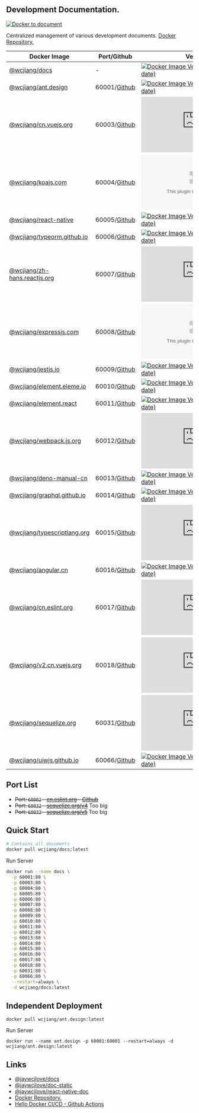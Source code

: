 Development Documentation.
----

[![Docker to document](https://github.com/jaywcjlove/docs/actions/workflows/ci.yml/badge.svg)](https://github.com/jaywcjlove/docs/actions/workflows/ci.yml)

Centralized management of various development documents. [Docker Repository.](https://hub.docker.com/r/wcjiang/docs)

<!--DO_NOT_DELETE_TABLE_START-->
Docker Image | Port/Github | Version | Image Size | Docker Pull
---- | ---- | ---- | ---- | ----
[@wcjiang/docs](https://hub.docker.com/r/wcjiang/docs) | - | [![Docker Image Version (latest by date)](https://img.shields.io/docker/v/wcjiang/docs)](https://hub.docker.com/r/wcjiang/docs) | ![Docker Image Size (latest by date)](https://img.shields.io/docker/image-size/wcjiang/docs) | ![Docker Pulls](https://img.shields.io/docker/pulls/wcjiang/docs)
[@wcjiang/ant.design](https://hub.docker.com/r/wcjiang/ant.design) | 60001/[Github](https://github.com/ant-design/ant-design) | [![Docker Image Version (latest by date)](https://img.shields.io/docker/v/wcjiang/ant.design)](https://hub.docker.com/r/wcjiang/ant.design) | ![Docker Image Size (latest by date)](https://img.shields.io/docker/image-size/wcjiang/ant.design) | ![Docker Pulls](https://img.shields.io/docker/pulls/wcjiang/ant.design)
[@wcjiang/cn.vuejs.org](https://hub.docker.com/r/wcjiang/cn.vuejs.org) | 60003/[Github](https://github.com/vuejs-translations/docs-zh-cn) | [![Docker Image Version (latest by date)](https://img.shields.io/docker/v/wcjiang/cn.vuejs.org)](https://hub.docker.com/r/wcjiang/cn.vuejs.org) | ![Docker Image Size (latest by date)](https://img.shields.io/docker/image-size/wcjiang/cn.vuejs.org) | ![Docker Pulls](https://img.shields.io/docker/pulls/wcjiang/cn.vuejs.org)
[@wcjiang/koajs.com](https://hub.docker.com/r/wcjiang/koajs.com) | 60004/[Github](https://github.com/koajs/koajs.com) | [![Docker Image Version (latest by date)](https://img.shields.io/docker/v/wcjiang/koajs.com)](https://hub.docker.com/r/wcjiang/koajs.com) | ![Docker Image Size (latest by date)](https://img.shields.io/docker/image-size/wcjiang/koajs.com) | ![Docker Pulls](https://img.shields.io/docker/pulls/wcjiang/koajs.com)
[@wcjiang/react-native](https://hub.docker.com/r/wcjiang/react-native) | 60005/[Github](https://github.com/facebook/react-native-website) | [![Docker Image Version (latest by date)](https://img.shields.io/docker/v/wcjiang/react-native)](https://hub.docker.com/r/wcjiang/react-native) | ![Docker Image Size (latest by date)](https://img.shields.io/docker/image-size/wcjiang/react-native) | ![Docker Pulls](https://img.shields.io/docker/pulls/wcjiang/react-native)
[@wcjiang/typeorm.github.io](https://hub.docker.com/r/wcjiang/typeorm.github.io) | 60006/[Github](https://github.com/typeorm/typeorm) | [![Docker Image Version (latest by date)](https://img.shields.io/docker/v/wcjiang/typeorm.github.io)](https://hub.docker.com/r/wcjiang/typeorm.github.io) | ![Docker Image Size (latest by date)](https://img.shields.io/docker/image-size/wcjiang/typeorm.github.io) | ![Docker Pulls](https://img.shields.io/docker/pulls/wcjiang/typeorm.github.io)
[@wcjiang/zh-hans.reactjs.org](https://hub.docker.com/r/wcjiang/zh-hans.reactjs.org) | 60007/[Github]() | [![Docker Image Version (latest by date)](https://img.shields.io/docker/v/wcjiang/zh-hans.reactjs.org)](https://hub.docker.com/r/wcjiang/zh-hans.reactjs.org) | ![Docker Image Size (latest by date)](https://img.shields.io/docker/image-size/wcjiang/zh-hans.reactjs.org) | ![Docker Pulls](https://img.shields.io/docker/pulls/wcjiang/zh-hans.reactjs.org)
[@wcjiang/expressjs.com](https://hub.docker.com/r/wcjiang/expressjs.com) | 60008/[Github](https://github.com/expressjs/expressjs.com) | [![Docker Image Version (latest by date)](https://img.shields.io/docker/v/wcjiang/expressjs.com)](https://hub.docker.com/r/wcjiang/expressjs.com) | ![Docker Image Size (latest by date)](https://img.shields.io/docker/image-size/wcjiang/expressjs.com) | ![Docker Pulls](https://img.shields.io/docker/pulls/wcjiang/expressjs.com)
[@wcjiang/jestjs.io](https://hub.docker.com/r/wcjiang/jestjs.io) | 60009/[Github](https://github.com/facebook/jest) | [![Docker Image Version (latest by date)](https://img.shields.io/docker/v/wcjiang/jestjs.io)](https://hub.docker.com/r/wcjiang/jestjs.io) | ![Docker Image Size (latest by date)](https://img.shields.io/docker/image-size/wcjiang/jestjs.io) | ![Docker Pulls](https://img.shields.io/docker/pulls/wcjiang/jestjs.io)
[@wcjiang/element.eleme.io](https://hub.docker.com/r/wcjiang/element.eleme.io) | 60010/[Github](https://github.com/ElemeFE/element) | [![Docker Image Version (latest by date)](https://img.shields.io/docker/v/wcjiang/element.eleme.io)](https://hub.docker.com/r/wcjiang/element.eleme.io) | ![Docker Image Size (latest by date)](https://img.shields.io/docker/image-size/wcjiang/element.eleme.io) | ![Docker Pulls](https://img.shields.io/docker/pulls/wcjiang/element.eleme.io)
[@wcjiang/element.react](https://hub.docker.com/r/wcjiang/element.react) | 60011/[Github](https://github.com/ElemeFE/element-react) | [![Docker Image Version (latest by date)](https://img.shields.io/docker/v/wcjiang/element.react)](https://hub.docker.com/r/wcjiang/element.react) | ![Docker Image Size (latest by date)](https://img.shields.io/docker/image-size/wcjiang/element.react) | ![Docker Pulls](https://img.shields.io/docker/pulls/wcjiang/element.react)
[@wcjiang/webpack.js.org](https://hub.docker.com/r/wcjiang/webpack.js.org) | 60012/[Github](https://github.com/webpack/webpack.js.org) | [![Docker Image Version (latest by date)](https://img.shields.io/docker/v/wcjiang/webpack.js.org)](https://hub.docker.com/r/wcjiang/webpack.js.org) | ![Docker Image Size (latest by date)](https://img.shields.io/docker/image-size/wcjiang/webpack.js.org) | ![Docker Pulls](https://img.shields.io/docker/pulls/wcjiang/webpack.js.org)
[@wcjiang/deno-manual-cn](https://hub.docker.com/r/wcjiang/deno-manual-cn) | 60013/[Github](https://github.com/Nugine/deno-manual-cn) | [![Docker Image Version (latest by date)](https://img.shields.io/docker/v/wcjiang/deno-manual-cn)](https://hub.docker.com/r/wcjiang/deno-manual-cn) | ![Docker Image Size (latest by date)](https://img.shields.io/docker/image-size/wcjiang/deno-manual-cn) | ![Docker Pulls](https://img.shields.io/docker/pulls/wcjiang/deno-manual-cn)
[@wcjiang/graphql.github.io](https://hub.docker.com/r/wcjiang/graphql.github.io) | 60014/[Github](https://github.com/graphql/graphql.github.io) | [![Docker Image Version (latest by date)](https://img.shields.io/docker/v/wcjiang/graphql.github.io)](https://hub.docker.com/r/wcjiang/graphql.github.io) | ![Docker Image Size (latest by date)](https://img.shields.io/docker/image-size/wcjiang/graphql.github.io) | ![Docker Pulls](https://img.shields.io/docker/pulls/wcjiang/graphql.github.io)
[@wcjiang/typescriptlang.org](https://hub.docker.com/r/wcjiang/typescriptlang.org) | 60015/[Github]() | [![Docker Image Version (latest by date)](https://img.shields.io/docker/v/wcjiang/typescriptlang.org)](https://hub.docker.com/r/wcjiang/typescriptlang.org) | ![Docker Image Size (latest by date)](https://img.shields.io/docker/image-size/wcjiang/typescriptlang.org) | ![Docker Pulls](https://img.shields.io/docker/pulls/wcjiang/typescriptlang.org)
[@wcjiang/angular.cn](https://hub.docker.com/r/wcjiang/angular.cn) | 60016/[Github](https://github.com/angular/angular) | [![Docker Image Version (latest by date)](https://img.shields.io/docker/v/wcjiang/angular.cn)](https://hub.docker.com/r/wcjiang/angular.cn) | ![Docker Image Size (latest by date)](https://img.shields.io/docker/image-size/wcjiang/angular.cn) | ![Docker Pulls](https://img.shields.io/docker/pulls/wcjiang/angular.cn)
[@wcjiang/cn.eslint.org](https://hub.docker.com/r/wcjiang/cn.eslint.org) | 60017/[Github](https://github.com/eslint/cn.eslint.org) | [![Docker Image Version (latest by date)](https://img.shields.io/docker/v/wcjiang/cn.eslint.org)](https://hub.docker.com/r/wcjiang/cn.eslint.org) | ![Docker Image Size (latest by date)](https://img.shields.io/docker/image-size/wcjiang/cn.eslint.org) | ![Docker Pulls](https://img.shields.io/docker/pulls/wcjiang/cn.eslint.org)
[@wcjiang/v2.cn.vuejs.org](https://hub.docker.com/r/wcjiang/v2.cn.vuejs.org) | 60018/[Github](https://github.com/vuejs/v2.cn.vuejs.org) | [![Docker Image Version (latest by date)](https://img.shields.io/docker/v/wcjiang/v2.cn.vuejs.org)](https://hub.docker.com/r/wcjiang/v2.cn.vuejs.org) | ![Docker Image Size (latest by date)](https://img.shields.io/docker/image-size/wcjiang/v2.cn.vuejs.org) | ![Docker Pulls](https://img.shields.io/docker/pulls/wcjiang/v2.cn.vuejs.org)
[@wcjiang/sequelize.org](https://hub.docker.com/r/wcjiang/sequelize.org) | 60031/[Github](https://github.com/sequelize/sequelize.org) | [![Docker Image Version (latest by date)](https://img.shields.io/docker/v/wcjiang/sequelize.org)](https://hub.docker.com/r/wcjiang/sequelize.org) | ![Docker Image Size (latest by date)](https://img.shields.io/docker/image-size/wcjiang/sequelize.org) | ![Docker Pulls](https://img.shields.io/docker/pulls/wcjiang/sequelize.org)
[@wcjiang/uiwjs.github.io](https://hub.docker.com/r/wcjiang/uiwjs.github.io) | 60066/[Github](https://github.com/uiwjs/uiwjs.github.io) | [![Docker Image Version (latest by date)](https://img.shields.io/docker/v/wcjiang/uiwjs.github.io)](https://hub.docker.com/r/wcjiang/uiwjs.github.io) | ![Docker Image Size (latest by date)](https://img.shields.io/docker/image-size/wcjiang/uiwjs.github.io) | ![Docker Pulls](https://img.shields.io/docker/pulls/wcjiang/uiwjs.github.io)
<!--DO_NOT_DELETE_TABLE_END-->

## Port List

- ~~Port: `60002` - [cn.eslint.org](https://cn.eslint.org/) - [Github](https://github.com/eslint/cn.eslint.org)~~
- ~~Port: `60032` - [sequelize.org/v4](https://sequelize.org/v4/)~~ Too big
- ~~Port: `60033` - [sequelize.org/v5](https://sequelize.org/v5/)~~ Too big

## Quick Start

```bash
# Contains all documents
docker pull wcjiang/docs:latest
```

Run Server

<!--DO_NOT_DELETE_SHELL_START-->
```bash
docker run --name docs \
  -p 60001:80 \
  -p 60003:80 \
  -p 60004:80 \
  -p 60005:80 \
  -p 60006:80 \
  -p 60007:80 \
  -p 60008:80 \
  -p 60009:80 \
  -p 60010:80 \
  -p 60011:80 \
  -p 60012:80 \
  -p 60013:80 \
  -p 60014:80 \
  -p 60015:80 \
  -p 60016:80 \
  -p 60017:80 \
  -p 60018:80 \
  -p 60031:80 \
  -p 60066:80 \
  --restart=always \
  -d wcjiang/docs:latest
```
<!--DO_NOT_DELETE_SHELL_END-->

## Independent Deployment

```shell
docker pull wcjiang/ant.design:latest
```

Run Server

```shell
docker run --name ant.design -p 60001:60001 --restart=always -d wcjiang/ant.design:latest
```

## Links

- [@jaywcjlove/docs](https://github.com/jaywcjlove/docs)
- [@jaywcjlove/doc-static](https://github.com/jaywcjlove/doc-static)
- [@jaywcjlove/react-native-doc](https://github.com/jaywcjlove/react-native-doc)
- [Docker Repository.](https://hub.docker.com/r/wcjiang/docs)
- [Hello Docker CI/CD - Github Actions](https://www.basefactor.com/github-actions-docker)
